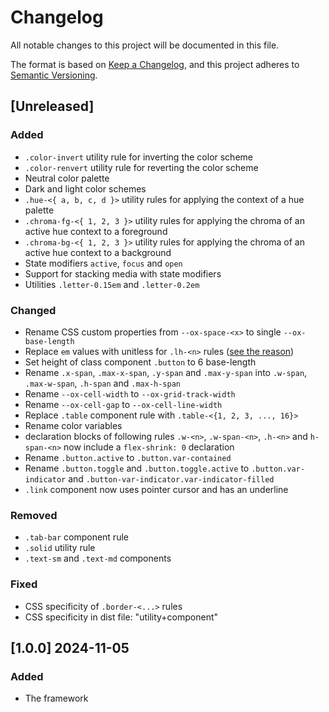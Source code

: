 # Changelog

All notable changes to this project will be documented in this file.

The format is based on [Keep a Changelog](https://keepachangelog.com/en/1.1.0/),
and this project adheres to [Semantic Versioning](https://semver.org/spec/v2.0.0.html).

## [Unreleased]

### Added

- `.color-invert` utility rule for inverting the color scheme
- `.color-renvert` utility rule for reverting the color scheme
- Neutral color palette
- Dark and light color schemes
- `.hue-<{ a, b, c, d }>` utility rules for applying the context of a hue palette
- `.chroma-fg-<{ 1, 2, 3 }>` utility rules for applying the chroma of an active hue context to a foreground
- `.chroma-bg-<{ 1, 2, 3 }>` utility rules for applying the chroma of an active hue context to a background
- State modifiers `active`, `focus` and `open`
- Support for stacking media with state modifiers
- Utilities `.letter-0.15em` and `.letter-0.2em`

### Changed

- Rename CSS custom properties from `--ox-space-<x>` to single `--ox-base-length`
- Replace `em` values with unitless for `.lh-<n>` rules ([see the reason](https://developer.mozilla.org/en-US/docs/Web/CSS/line-height#prefer_unitless_numbers_for_line-height_values))
- Set height of class component `.button` to 6 base-length
- Rename `.x-span`, `.max-x-span`, `.y-span` and `.max-y-span` into `.w-span`, `.max-w-span`, `.h-span` and `.max-h-span`
- Rename `--ox-cell-width` to `--ox-grid-track-width`
- Rename `--ox-cell-gap` to `--ox-cell-line-width`
- Replace `.table` component rule with `.table-<{1, 2, 3, ..., 16}>`
- Rename color variables
- declaration blocks of following rules `.w-<n>`, `.w-span-<n>`, `.h-<n>` and `h-span-<n>` now include a `flex-shrink: 0` declaration
- Rename `.button.active` to `.button.var-contained`
- Rename `.button.toggle` and `.button.toggle.active` to `.button.var-indicator` and `.button-var-indicator.var-indicator-filled`
- `.link` component now uses pointer cursor and has an underline

### Removed

- `.tab-bar` component rule
- `.solid` utility rule
- `.text-sm` and `.text-md` components

### Fixed

- CSS specificity of `.border-<...>` rules
- CSS specificity in dist file: "utility+component"

## [1.0.0] 2024-11-05

### Added

- The framework
